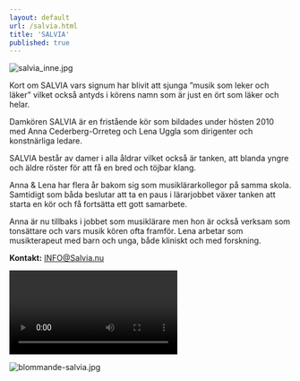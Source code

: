 ```yaml
---
layout: default
url: /salvia.html
title: 'SALVIA'
published: true
---
```


![salvia_inne.jpg]({{site.baseurl}}/src/render/salvia_inne.jpg)

Kort om SALVIA vars signum har blivit att sjunga ”musik som leker och läker” vilket också antyds i körens namn som är just en ört som läker och helar.

Damkören SALVIA är en fristående kör som bildades under hösten 2010 med Anna Cederberg-Orreteg och Lena Uggla som dirigenter och konstnärliga ledare.

SALVIA består av damer i alla åldrar vilket också är tanken, att blanda yngre och äldre röster för att få en bred och töjbar klang.

Anna & Lena har flera år bakom sig som musiklärarkollegor på samma skola. Samtidigt som båda beslutar att ta en paus i lärarjobbet växer tanken att starta en kör och få fortsätta ett gott samarbete.

Anna är nu tillbaks i jobbet som musiklärare men hon är också verksam som tonsättare och vars musik kören ofta framför. Lena arbetar som musikterapeut med barn och unga, både kliniskt och med forskning.

**Kontakt:** [INFO@Salvia.nu](mailto:INFO@Salvia.nu)

<video controls width="300">
    <source src="/lyssna/10-ar-med-Salvia.m4v"
            type="video/mp4">
    Sorry, your browser doesn't support embedded videos.
</video>

![blommande-salvia.jpg]({{site.baseurl}}/src/render/blommande-salvia.jpg)